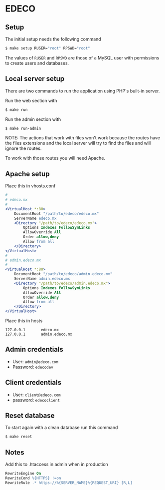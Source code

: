 # EDECO

## Setup

The initial setup needs the following command

```bash
$ make setup RUSER="root" RPSWD="root"
```

The values of `RUSER` and `RPSWD` are those of a MySQL user with permissions to
create users and databases.

## Local server setup

There are two commands to run the application using PHP's built-in server.

Run the web section with

```bash
$ make run
```

Run the admin section with

```bash
$ make run-admin
```

NOTE: The actions that work with files won't work because the routes have the
files extensions and the local server will try to find the files and will ignore
the routes.

To work with those routes you will need Apache.

## Apache setup

Place this in vhosts.conf

```apache
#
# edeco.mx
#
<VirtualHost *:80>
    DocumentRoot "/path/to/edeco/edeco.mx"
    ServerName edeco.mx
    <Directory "/path/to/edeco/edeco.mx">
        Options Indexes FollowSymLinks
        AllowOverride All
        Order allow,deny
        Allow from all
    </Directory>
</VirtualHost>
#
# admin.edeco.mx
#
<VirtualHost *:80>
    DocumentRoot "/path/to/edeco/admin.edeco.mx"
    ServerName admin.edeco.mx
    <Directory "/path/to/edeco/admin.edeco.mx">
        Options Indexes FollowSymLinks
        AllowOverride All
        Order allow,deny
        Allow from all
    </Directory>
</VirtualHost>
```

Place this in hosts

```
127.0.0.1       edeco.mx
127.0.0.1       admin.edeco.mx
```

## Admin credentials

* User: `admin@edeco.com`
* Password: `edecodev`

## Client credentials

* User: `client@edeco.com`
* password: `edecoclient`

## Reset database

To start again with a clean database run this command

```bash
$ make reset
```

## Notes

Add this to .htaccess in admin when in production

```apache
RewriteEngine On
RewriteCond %{HTTPS} !=on
RewriteRule .* https://%{SERVER_NAME}%{REQUEST_URI} [R,L]
```
